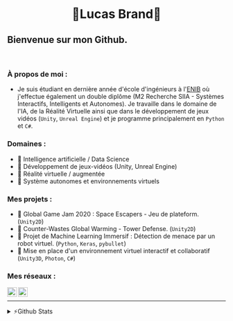 <h1 align="center"> 🦉Lucas Brand🦉</h1>

## Bienvenue sur mon Github.

<br />

### À propos de moi :

- Je suis étudiant en dernière année d'école d'ingénieurs à l'[ENIB][enib_web] où j'effectue également un double diplôme (M2 Recherche SIIA - Systèmes Interactifs, Intelligents et Autonomes). Je travaille dans le domaine de l'IA, de la Réalité Virtuelle ainsi que dans le développement de jeux vidéos (`Unity`, `Unreal Engine`) et je programme principalement en `Python` et `C#`.

### Domaines :

- 🦉 Intelligence artificielle / Data Science
- 🦉 Développement de jeux-vidéos (Unity, Unreal Engine)
- 🦉 Réalité virtuelle / augmentée
- 🦉 Système autonomes et environnements virtuels

### Mes projets :

- 🤜 Global Game Jam 2020 : Space Escapers - Jeu de plateform. (`Unity2D`)
- 🤜 Counter-Wastes Global Warming - Tower Defense. (`Unity2D`)
- 🤜 Projet de Machine Learning Immersif : Détection de menace par un robot virtuel. (`Python`, `Keras`, `pybullet`)
- 🤜 Mise en place d'un environnement virtuel interactif et collaboratif (`Unity3D`, `Photon`, `C#`) 

### Mes réseaux :

[<img align="left" alt="LVBrand" width="22px" src="https://cdn.jsdelivr.net/npm/simple-icons@3.8.0/icons/github.svg" />][github]
[<img align="left" alt="lucas-brand-00b6651a6 | LinkedIn" width="22px" src="https://cdn.jsdelivr.net/npm/simple-icons@v3/icons/linkedin.svg" />][linkedin]

<br />

---
<details>
  <summary>⚡️Github Stats</summary>
  <img align="left" alt="LVBrand's Github Stats" src="https://github-readme-stats.vercel.app/api?username=LVBrand&show_icons=true&hide_border=true&hide=stars&include_all_commits=true"/>
</details>

[enib_web]: https://www.enib.fr/fr/
[linkedin]: https://www.linkedin.com/in/lucas-brand-00b6651a6/
[github]: https://github.com/LVBrand
